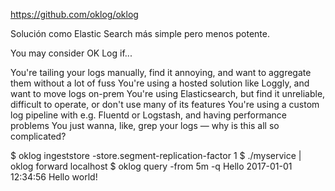 https://github.com/oklog/oklog

Solución como Elastic Search más simple pero menos potente.


You may consider OK Log if...

You're tailing your logs manually, find it annoying, and want to aggregate them without a lot of fuss
You're using a hosted solution like Loggly, and want to move logs on-prem
You're using Elasticsearch, but find it unreliable, difficult to operate, or don't use many of its features
You're using a custom log pipeline with e.g. Fluentd or Logstash, and having performance problems
You just wanna, like, grep your logs — why is this all so complicated?


$ oklog ingeststore -store.segment-replication-factor 1
$ ./myservice | oklog forward localhost
$ oklog query -from 5m -q Hello
2017-01-01 12:34:56 Hello world!

